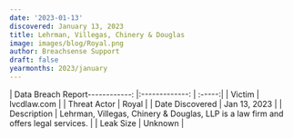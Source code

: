 ```yaml
---
date: '2023-01-13'
discovered: January 13, 2023
title: Lehrman, Villegas, Chinery & Douglas
image: images/blog/Royal.png
author: Breachsense Support
draft: false
yearmonths: 2023/january
---
```


| Data Breach Report------------:     |:-------------:    | :-----:|
| Victim      | lvcdlaw.com      | 
| Threat Actor      | Royal      | 
| Date Discovered      | Jan 13, 2023      | 
| Description      | Lehrman, Villegas, Chinery & Douglas, LLP is a law firm and offers legal services.      | 
| Leak Size      | Unknown      | 

